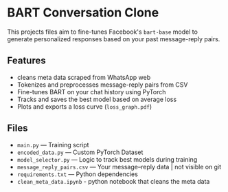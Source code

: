 # BART Conversation Clone

This projects files aim to fine-tunes Facebook's `bart-base` model to generate personalized responses based on your past message-reply pairs.

## Features
- cleans meta data scraped from WhatsApp web
- Tokenizes and preprocesses message-reply pairs from CSV
- Fine-tunes BART on your chat history using PyTorch
- Tracks and saves the best model based on average loss
- Plots and exports a loss curve (`loss_graph.pdf`)

## Files
- `main.py` — Training script
- `encoded_data.py` — Custom PyTorch Dataset
- `model_selector.py` — Logic to track best models during training
- `message_reply_pairs.csv` — Your message–reply data | not visible on git
- `requirements.txt` — Python dependencies
- `clean_meta_data.ipynb` - python notebook that cleans the meta data

